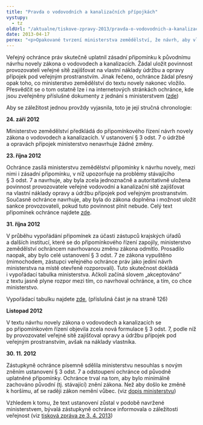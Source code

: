 ```yaml
---
title: "Pravda o vodovodních a kanalizačních přípojkách"
vystupy:
  - tz
oldUrl: "/aktualne/tiskove-zpravy-2013/pravda-o-vodovodnich-a-kanalizacnich-pripojkach"
date: 2013-04-17
perex: "<p>Opakované tvrzení ministerstva zemědělství, že návrh, aby vlastníci platili opravy a údržbu přípojek pod veřejným prostranstvím, vzešel od ombudsmana, si lze vysvětlit snad jen vírou ministerstva, že opakováním se i nesmysl stane pravdou.</p>"
---
```


<!-- imported from the old website -->

<p>Veřejný ochránce práv skutečně uplatnil zásadní připomínku k původnímu návrhu novely zákona o vodovodech a kanalizacích. Žádal uložit povinnost provozovateli veřejné sítě zajišťovat na vlastní náklady údržbu a opravy přípojek pod veřejným prostranstvím. Jinak řečeno, ochránce žádal přesný opak toho, co ministerstvo zemědělství do textu novely nakonec vložilo. Přesvědčit se o tom ostatně lze i na internetových stránkách ochránce, kde jsou zveřejněny příslušné dokumenty z jednání s ministerstvem (<a href="https://www.ochrance.cz/zvlastni-opravneni/pripominky-k-zakonum/">zde</a>) </p><p>Aby se záležitost jednou provždy vyjasnila, toto je její stručná chronologie:</p><p><strong>24. září 2012</strong></p><p>Ministerstvo zemědělství předkládá do připomínkového řízení návrh novely zákona o vodovodech a kanalizacích. V ustanovení § 3 odst. 7 o údržbě a opravách přípojek ministerstvo nenavrhuje žádné změny.</p><p><strong>23. října 2012</strong></p><p>Ochránce zasílá ministerstvu zemědělství připomínky k návrhu novely, mezi nimi i zásadní připomínku, v níž upozorňuje na problémy stávajícího § 3 odst. 7 a navrhuje, aby byla zcela jednoznačně a autoritativně uložena povinnost provozovatele veřejné vodovodní a kanalizační sítě zajišťovat na vlastní náklady opravy a údržbu přípojek pod veřejným prostranstvím. Současně ochránce navrhuje, aby byla do zákona doplněna i možnost uložit sankce provozovateli, pokud tuto povinnost plnit nebude. Celý text připomínek ochránce najdete <a href="http://www.ochrance.cz/uploads-import/Zvlastni_opravneni/Pripominky/PDCJ2476-2012_MZE_o_vodovodech-a-kanalizacich.pdf" target="_blank">zde</a>.</p><p><strong>31. října 2<img src="typo3/clear.gif" class="t3-TCEforms-reqImg" name="req_tt_news_NEW516e5d9ac6286_bodytext" alt="" />012</strong></p><p>V průběhu vypořádání připomínek za účasti zástupců krajských úřadů a dalších institucí, které se do připomínkového řízení zapojily, ministerstvo zemědělství ochráncem navrhovanou změnu zákona odmítlo. Prosadilo naopak, aby bylo celé ustanovení § 3 odst. 7 ze zákona vypuštěno (mimochodem, zástupci veřejného ochránce práv jako jediní návrh ministerstva na místě otevřeně rozporovali). Tuto skutečnost dokládá i vypořádací tabulka ministerstva. Ačkoli začíná slovem „akceptováno“ z textu jasně plyne rozpor mezi tím, co navrhoval ochránce, a tím, co chce ministerstvo. </p><p>Vypořádací tabulku najdete <a href="http://www.ochrance.cz/uploads-import/Zvlastni_opravneni/Pripominky/vyporadani_pripominek_MZe.pdf" target="_blank">zde</a>, (příslušná část je na straně 126)</p><p><strong>Listopad 2012</strong></p><p>V textu návrhu novely zákona o vodovodech a kanalizacích se po připomínkovém řízení objevila zcela nová formulace § 3 odst. 7, podle níž by provozovatel veřejné sítě zajišťoval opravy a údržbu přípojek pod veřejným prostranstvím, avšak na náklady vlastníka.</p><p><strong>30. 11. 2012</strong></p><p>Zástupkyně ochránce písemně sdělila ministerstvu nesouhlas s novým zněním ustanovení § 3 odst. 7 a odstoupení ochránce od původně uplatněné připomínky. Ochránce trval na tom, aby bylo minimálně zachováno původní (tj. stávající) znění zákona. Než aby došlo ke změně k horšímu, ať se raději zákon nemění vůbec. (viz <a href="http://www.ochrance.cz/uploads-import/Zvlastni_opravneni/Pripominky/MZE_rozpor.pdf" target="_blank">dopis ministerstvu</a>)</p><p>Vzhledem k tomu, že text ustanovení zůstal v podobě navržené ministerstvem, bývalá zástupkyně ochránce informovala o záležitosti veřejnost (viz <a href="http://www.ochrance.cz/tiskove-zpravy/tiskove-zpravy-2013/lidem-hrozi-dalsi-vydaje-za-vodovodni-pripojky/" target="_blank">tisková zpráva ze 3. 4. 2013</a>)</p>
